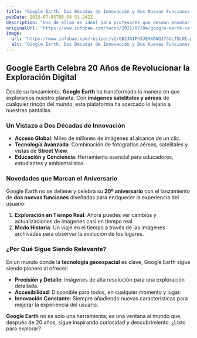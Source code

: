 ```yaml
---
title: "Google Earth: Dos Décadas de Innovación y Dos Nuevas Funciones para Explorar el Mundo"
pubDate: 2025-07-05T00:54:51.242Z
description: "Una de ellas es ideal para profesores que desean enseñar a sus alumnos sobre la extensión y densidad del dosel arbóreo, es decir, la cobertura que las copas de los árboles tienen sobre una determinada área"
originalUrl: "https://www.infobae.com/tecno/2025/07/04/google-earth-celebra-20-anos-de-explorar-el-planeta-con-imagenes-y-lanza-dos-nuevas-funciones/"
image:
  url: "https://www.infobae.com/resizer/v2/GB2JAIFG3JEXXBNQJ73ULTSLNI.png?auth=1e85cbb184a253c91638df83a149c2e9cae679719f96e815887ccba714f33a2c&smart=true&width=1200&height=630&quality=85"
  alt: "Google Earth: Dos Décadas de Innovación y Dos Nuevas Funciones para Explorar el Mundo"
---
```


## **Google Earth Celebra 20 Años de Revolucionar la Exploración Digital**

Desde su lanzamiento, **Google Earth** ha transformado la manera en que exploramos nuestro planeta. Con **imágenes satelitales y aéreas** de cualquier rincón del mundo, esta plataforma ha acercado lo lejano a nuestras pantallas.

### **Un Vistazo a Dos Décadas de Innovación**

- **Acceso Global**: Miles de millones de imágenes al alcance de un clic.
- **Tecnología Avanzada**: Combinación de fotografías aéreas, satelitales y vistas de **Street View**.
- **Educación y Conciencia**: Herramienta esencial para educadores, estudiantes y ambientalistas.

### **Novedades que Marcan el Aniversario**

Google Earth no se detiene y celebra su **20º aniversario** con el lanzamiento de **dos nuevas funciones** diseñadas para enriquecer la experiencia del usuario:

1. **Exploración en Tiempo Real**: Ahora puedes ver cambios y actualizaciones de imágenes casi en tiempo real.
2. **Modo Historia**: Un viaje en el tiempo a través de las imágenes archivadas para observar la evolución de los lugares.

### **¿Por Qué Sigue Siendo Relevante?**

En un mundo donde la **tecnología geoespacial** es clave, Google Earth sigue siendo pionero al ofrecer:

- **Precisión y Detalle**: Imágenes de alta resolución para una exploración detallada.
- **Accesibilidad**: Disponible para todos, en cualquier momento y lugar.
- **Innovación Constante**: Siempre añadiendo nuevas características para mejorar la experiencia del usuario.

**Google Earth** no es solo una herramienta; es una ventana al mundo que, después de 20 años, sigue inspirando curiosidad y descubrimiento. ¿Listo para explorar?